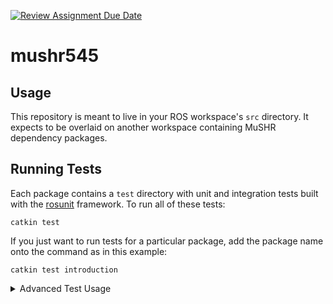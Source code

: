 [![Review Assignment Due Date](https://classroom.github.com/assets/deadline-readme-button-22041afd0340ce965d47ae6ef1cefeee28c7c493a6346c4f15d667ab976d596c.svg)](https://classroom.github.com/a/7e_F7TRH)
# mushr545

## Usage

This repository is meant to live in your ROS workspace's `src` directory. It expects to be overlaid on another workspace containing MuSHR dependency packages.

## Running Tests

Each package contains a `test` directory with unit and integration tests built with the [rosunit](https://wiki.ros.org/rosunit) framework. To run all of these tests:

    catkin test

If you just want to run tests for a particular package, add the package name onto the command as in this example:

    catkin test introduction

<details>
<summary>Advanced Test Usage</summary>

`catkin test` provides a summary view of all test results. You may need to see more detailed logs if you are, for instance, diagnosing why test isn't being run. To run tests for a package and see more log output:

    roscd introduction; catkin run_tests --no-deps --this

It is possible to run tests by individual file. The command differs by the types of tests; for tests that use ROS (they start a node, usually to publish or subscribe to topics from the code under test), use `rostest` to run the launch file for the test:

    rostest introduction pose_listener.test --text

For plain Python unit tests, simply run the file:

    python3 $(rospack find introduction)/test/norms.py

</details>
